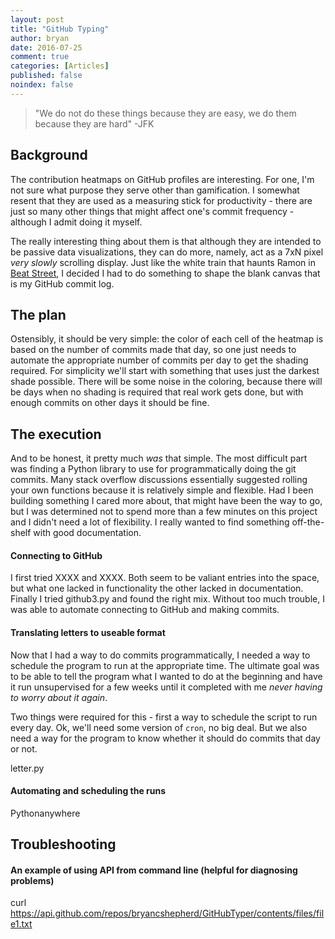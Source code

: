 ```yaml
---
layout: post
title: "GitHub Typing"
author: bryan
date: 2016-07-25
comment: true
categories: [Articles]
published: false
noindex: false
---
```


>"We do not do these things because they are easy, we do them because they are hard"
-JFK

## Background
The contribution heatmaps on GitHub profiles are interesting. For one, I'm not sure what purpose they serve other than gamification. I somewhat resent that they are used as a measuring stick for productivity - there are just so many other things that might affect one's commit frequency - although I admit doing it myself.

The really interesting thing about them is that although they are intended to be passive data visualizations, they can do more, namely, act as a 7xN pixel *very slowly* scrolling display. Just like the white train that haunts Ramon in [Beat Street](https://en.wikipedia.org/wiki/Beat_Street), I decided I had to do something to shape the blank canvas that is my GitHub commit log.

## The plan
Ostensibly, it should be very simple: the color of each cell of the heatmap is based on the number of commits made that day, so one just needs to automate the appropriate number of commits per day to get the shading required. For simplicity we'll start with something that uses just the darkest shade possible. There will be some noise in the coloring, because there will be days when no shading is required that real work gets done, but with enough commits on other days it should be fine.

## The execution
And to be honest, it pretty much *was* that simple. The most difficult part was finding a Python library to use for programmatically doing the git commits. Many stack overflow discussions essentially suggested rolling your own functions because it is relatively simple and flexible. Had I been building something I cared more about, that might have been the way to go, but I was determined not to spend more than a few minutes on this project and I didn't need a lot of flexibility. I really wanted to find something off-the-shelf with good documentation.

#### Connecting to GitHub
I first tried XXXX and XXXX. Both seem to be valiant entries into the space, but what one lacked in functionality the other lacked in documentation. Finally I tried github3.py and found the right mix. Without too much trouble, I was able to automate connecting to GitHub and making commits.

#### Translating letters to useable format
Now that I had a way to do commits programmatically, I needed a way to schedule the program to run at the appropriate time. The ultimate goal was to be able to tell the program what I wanted to do at the beginning and have it run unsupervised for a few weeks until it completed with me *never having to worry about it again*.

Two things were required for this - first a way to schedule the script to run every day. Ok, we'll need some version of `cron`, no big deal. But we also need a way for the program to know whether it should do commits that day or not.


letter.py

#### Automating and scheduling the runs
Pythonanywhere


## Troubleshooting
#### An example of using API from command line (helpful for diagnosing problems)
curl https://api.github.com/repos/bryancshepherd/GitHubTyper/contents/files/file1.txt
